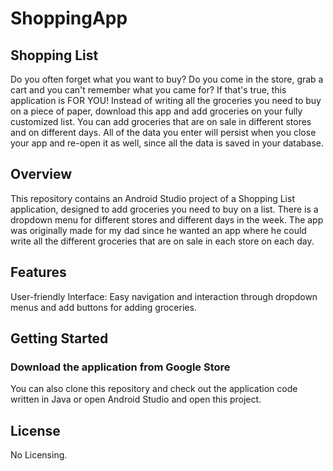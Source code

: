 # ShoppingApp

## Shopping List
Do you often forget what you want to buy? Do you come in the store, grab a cart and you can't remember what you came for?
If that's true, this application is FOR YOU! 
Instead of writing all the groceries you need to buy on a piece of paper, download this app and add groceries on your fully customized list.
You can add groceries that are on sale in different stores and on different days. 
All of the data you enter will persist when you close your app and re-open it as well, since all the data is saved in your database.

## Overview
This repository contains an Android Studio project of a Shopping List application, designed to add groceries you need to buy on a list.
There is a dropdown menu for different stores and different days in the week. The app was originally made for my dad since he wanted an app where he could write all the different groceries that are on sale in each store on each day.

## Features
User-friendly Interface: Easy navigation and interaction through dropdown menus and add buttons for adding groceries.

## Getting Started

### Download the application from Google Store

You can also clone this repository and check out the application code written in Java or open Android Studio and open this project. 

## License
No Licensing.
